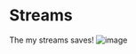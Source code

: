 # Streams
The my streams saves!
![image](https://github.com/Mashutkat/Streams/assets/133820698/94056b42-2980-46b4-aa0b-9ffd0c81592a)
